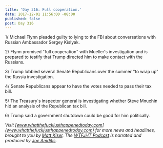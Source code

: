 ```yaml
---
title: 'Day 316: Full cooperation.'
date: 2017-12-01 11:56:00 -08:00
published: false
post: Day 316
---
```


1/ Michael Flynn pleaded guilty to lying to the FBI about conversations with Russian Ambassador Sergey Kislyak.

2/ Flynn promised "full cooperation" with Mueller's investigation and is prepared to testify that Trump directed him to make contact with the Russians.

3/ Trump lobbied several Senate Republicans over the summer "to wrap up" the Russia investigation.

4/ Senate Republicans appear to have the votes needed to pass their tax bill.

5/ The Treasury's inspector general is investigating whether Steve Mnuchin hid an analysis of the Republican tax bill.

6/ Trump said a government shutdown could be good for him politically.

*Visit [www.whatthefuckjusthappenedtoday.com](www.whatthefuckjusthappenedtoday.com) for more news and headlines, brought to you by [Matt Kiser](https://twitter.com/Matt_Kiser). The [WTFJHT Podcast](https://whatthefuckjusthappenedtoday.com/podcasts/) is narrated and produced by [Joe Amditis](https://twitter.com/jsamditis).*